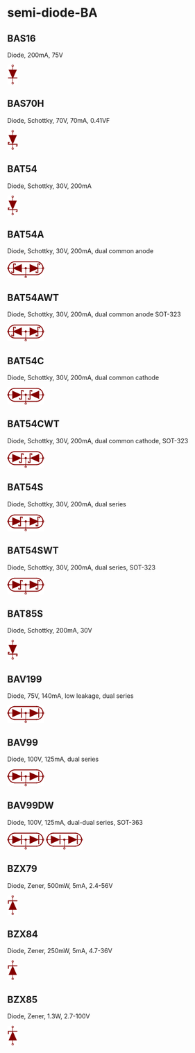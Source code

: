# semi-diode-BA

## BAS16
Diode, 200mA, 75V

![BAS16__1__1](images/semi-diode-BA__BAS16__1__1.png?raw=true) 

## BAS70H
Diode, Schottky, 70V, 70mA, 0.41VF

![BAS70H__1__1](images/semi-diode-BA__BAS70H__1__1.png?raw=true) 

## BAT54
Diode, Schottky, 30V, 200mA

![BAT54__1__1](images/semi-diode-BA__BAT54__1__1.png?raw=true) 

## BAT54A
Diode, Schottky, 30V, 200mA, dual common anode

![BAT54A__1__1](images/semi-diode-BA__BAT54A__1__1.png?raw=true) 

## BAT54AWT
Diode, Schottky, 30V, 200mA, dual common anode SOT-323

![BAT54AWT__1__1](images/semi-diode-BA__BAT54AWT__1__1.png?raw=true) 

## BAT54C
Diode, Schottky, 30V, 200mA, dual common cathode

![BAT54C__1__1](images/semi-diode-BA__BAT54C__1__1.png?raw=true) 

## BAT54CWT
Diode, Schottky, 30V, 200mA, dual common cathode, SOT-323

![BAT54CWT__1__1](images/semi-diode-BA__BAT54CWT__1__1.png?raw=true) 

## BAT54S
Diode, Schottky, 30V, 200mA, dual series

![BAT54S__1__1](images/semi-diode-BA__BAT54S__1__1.png?raw=true) 

## BAT54SWT
Diode, Schottky, 30V, 200mA, dual series, SOT-323

![BAT54SWT__1__1](images/semi-diode-BA__BAT54SWT__1__1.png?raw=true) 

## BAT85S
Diode, Schottky, 200mA, 30V

![BAT85S__1__1](images/semi-diode-BA__BAT85S__1__1.png?raw=true) 

## BAV199
Diode, 75V, 140mA, low leakage, dual series

![BAV199__1__1](images/semi-diode-BA__BAV199__1__1.png?raw=true) 

## BAV99
Diode, 100V, 125mA, dual series

![BAV99__1__1](images/semi-diode-BA__BAV99__1__1.png?raw=true) 

## BAV99DW
Diode, 100V, 125mA, dual-dual series, SOT-363

![BAV99DW__1__1](images/semi-diode-BA__BAV99DW__1__1.png?raw=true) 
![BAV99DW__2__1](images/semi-diode-BA__BAV99DW__2__1.png?raw=true) 

## BZX79
Diode, Zener, 500mW, 5mA, 2.4-56V

![BZX79__1__1](images/semi-diode-BA__BZX79__1__1.png?raw=true) 

## BZX84
Diode, Zener, 250mW, 5mA, 4.7-36V

![BZX84__1__1](images/semi-diode-BA__BZX84__1__1.png?raw=true) 

## BZX85
Diode, Zener, 1.3W, 2.7-100V

![BZX85__1__1](images/semi-diode-BA__BZX85__1__1.png?raw=true) 


